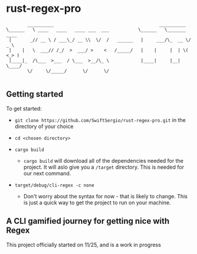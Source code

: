 # rust-regex-pro
```
        __________                                        __________
\______   \ ____   ____   ____ ___  ___           \______   \_______  ____
 |       _// __ \ / ___\_/ __ \\  \/  /   ______   |     ___/\_  __ \/  _ \
 |    |   \  ___// /_/  >  ___/ >    <   /_____/   |    |     |  | \(  <_> )
 |____|_  /\___  >___  / \___  >__/\_ \            |____|     |__|   \____/
        \/     \/_____/      \/      \/
        
 ```


## Getting started

To get started:

- ` git clone https://github.com/SwiftSergio/rust-regex-pro.git ` in the directory of your choice
- ` cd <chosen directory> `
- ` cargo build `

  - `cargo build` will download all of the dependencies needed for the project. It will aslo give you a `/target` directory. This is needed for our next command. 

- `target/debug/cli-regex -c none` 
  - Don't worry about the syntax for now - that is likely to change. This is just a quick way to get the project to run on your machine. 
  
  
## A CLI gamified journey for getting nice with Regex

This project officially started on 11/25, and is a work in progress
